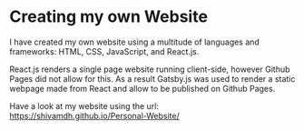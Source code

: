 # Creating my own Website

I have created my own website using a multitude of languages and frameworks: HTML, CSS, JavaScript, and React.js.

React.js renders a single page website running client-side, however Github Pages did not allow for this.
As a result Gatsby.js was used to render a static webpage made from React and allow to be published on Github Pages.

Have a look at my website using the url: https://shivamdh.github.io/Personal-Website/